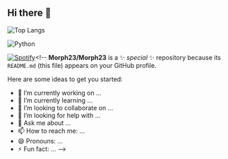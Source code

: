 ## Hi there 👋

![Top Langs](https://github-readme-stats.vercel.app/api/top-langs/?username=Morph23&layout=compact&theme=radical)

![Python](https://img.shields.io/badge/Python-3776AB?style=for-the-badge&logo=python&logoColor=white)

[![Spotify](https://novatorem.vercel.app/api/spotify)](https://open.spotify.com/user/Morph)<!--
**Morph23/Morph23** is a ✨ _special_ ✨ repository because its `README.md` (this file) appears on your GitHub profile.

Here are some ideas to get you started:

- 🔭 I’m currently working on ...
- 🌱 I’m currently learning ...
- 👯 I’m looking to collaborate on ...
- 🤔 I’m looking for help with ...
- 💬 Ask me about ...
- 📫 How to reach me: ...
- 😄 Pronouns: ...
- ⚡ Fun fact: ...
-->
